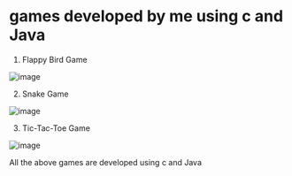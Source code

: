 # games developed by me using c and Java

1. Flappy Bird Game

![image](https://user-images.githubusercontent.com/71941738/168489903-eec1d904-35ac-4b96-92a4-91ab1ad71d7b.png)


2. Snake Game

![image](https://user-images.githubusercontent.com/71941738/168489935-ba923a34-642c-4f2b-9d58-777c132b5916.png)


3. Tic-Tac-Toe Game 

![image](https://user-images.githubusercontent.com/71941738/168490006-7e0cbeac-7828-41e5-9464-f1ebfd6e1a52.png)


All the above games are developed using c and Java
